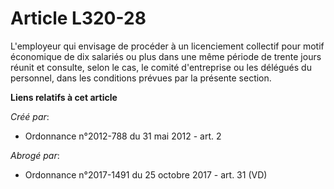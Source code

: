 # Article L320-28

L'employeur qui envisage de procéder à un licenciement collectif pour motif économique de dix salariés ou plus dans une même
période de trente jours réunit et consulte, selon le cas, le comité d'entreprise ou les délégués du personnel, dans les
conditions prévues par la présente section.

**Liens relatifs à cet article**

_Créé par_:

  - Ordonnance n°2012-788 du 31 mai 2012 - art. 2

_Abrogé par_:

  - Ordonnance n°2017-1491 du 25 octobre 2017 - art. 31 (VD)
